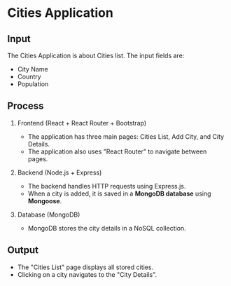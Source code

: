 # Cities Application

## Input
The Cities Application is about Cities list. The input fields are:  
- City Name 
- Country 
- Population


## Process
1. Frontend (React + React Router + Bootstrap)
   - The application has three main pages: Cities List, Add City, and City Details.
   - The application also uses "React Router" to navigate between pages.

2. Backend (Node.js + Express)
   - The backend handles HTTP requests using Express.js.
   - When a city is added, it is saved in a **MongoDB database** using **Mongoose**.

3. Database (MongoDB)
   - MongoDB stores the city details in a NoSQL collection.

## Output
- The "Cities List" page displays all stored cities.
- Clicking on a city navigates to the "City Details".


